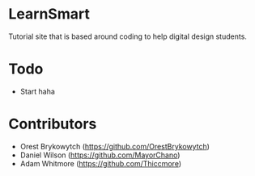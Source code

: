 # LearnSmart
Tutorial site that is based around coding to help digital design students.

# Todo
 - Start haha

# Contributors
 - Orest Brykowytch (https://github.com/OrestBrykowytch)
 - Daniel Wilson (https://github.com/MayorChano)
 - Adam Whitmore (https://github.com/Thiccmore)